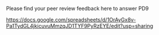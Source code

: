 Please find your peer review feedback here to answer PD9

https://docs.google.com/spreadsheets/d/1OrAyGx8v-Pa1TydGL4jkicuvuMmzqJD1TYF9PyRzEYE/edit?usp=sharing

